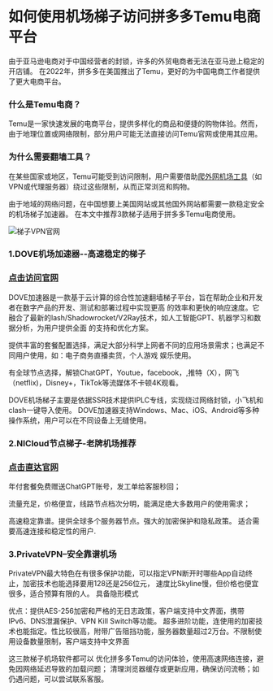 # 如何使用机场梯子访问拼多多Temu电商平台

由于亚马逊电商对于中国经营者的封锁，许多的外贸电商者无法在亚马逊上稳定的开店铺。
在2022年，拼多多在美国推出了Temu，更好的为中国电商工作者提供了更大电商平台。

### 什么是Temu电商？
Temu是一家快速发展的电商平台，提供多样化的商品和便捷的购物体验。然而，由于地理位置或网络限制，部分用户可能无法直接访问Temu官网或使用其应用。

### 为什么需要翻墙工具？
在某些国家或地区，Temu可能受到访问限制，用户需要借助[爬外网机场工具](https://appletalking.cc/archives/2553)（如VPN或代理服务器）绕过这些限制，从而正常浏览和购物。

由于地域的网络问题，在中国想要上美国网站或其他国外网站都需要一款稳定安全的机场梯子加速器。
在本文中推荐3款梯子适用于拼多多Temu电商使用。

![梯子VPN官网](https://github.com/user-attachments/assets/3588c866-b01e-414c-a6db-af1ce54b7ffb)

### 1.DOVE机场加速器--高速稳定的梯子
### [点击访问官网](https://dove8.cc/a.php?alavBTtF8UB)

 DOVE加速器是一款基于云计算的综合性加速翻墙梯子平台，旨在帮助企业和开发者在数字产品的开发、测试和部署过程中实现更高
的效率和更快的响应速度。它融合了最新的lash/Shadowrocket/V2Ray技术，如人工智能GPT、机器学习和数据分析，为用户提供全面
的支持和优化方案。

提供丰富的套餐配置选择，满足大部分科学上网者不同的应用场景需求；也满足不同用户使用，如：电子商务直播卖货，个人游戏
娱乐使用。

有全球节点选择，解锁ChatGPT，Youtue，facebook，,推特（X），网飞（netflix)，Disney+，TikTok等流媒体不卡顿4K观看。

DOVE机场梯子主要是依据SSR技术提供IPLC专线，实现绕过网络封锁，小飞机和clash一键导入使用。
DOVE加速器支持Windows、Mac、iOS、Android等多种操作系统，用户可以在不同设备上无缝使用。

### 2.NICloud节点梯子-老牌机场推荐
### [点击直达官网](https://dove8.cc/a.php?alavBTtF8UB)

年付套餐免费赠送ChatGPT账号，发工单给客服秒回；

流量充足，价格便宜，线路节点档次分明，能满足绝大多数用户的使用需求；

高速稳定靠谱。提供全球多个服务器节点。强大的加密保护和隐私政策。
适合需要高速连接和稳定性的用户.

### 3.PrivateVPN–安全靠谱机场

PrivateVPN最大特色在有很多保护功能，可以指定VPN断开时哪些App自动终止，加密技术也能选择要用128还是256位元，
速度比Skyline慢，但价格也便宜很多，适合预算有限的人。 具备隐形模式

优点：提供AES-256加密和严格的无日志政策，客户端支持中文界面，携带IPv6、DNS泄漏保护、VPN Kill Switch等功能。
超多进阶功能，连使用的加密技术也能指定。性比较很高，附带广告阻挡功能，服务器数量超过2万台。不限制使用设备数量限制，客户端支持中文界面

这三款梯子机场软件都可以 优化拼多多Temu的访问体验，使用高速网络连接，避免因网络延迟导致的加载问题；
清理浏览器缓存或更新应用，确保访问流畅；如仍遇问题，可以尝试联系客服。



